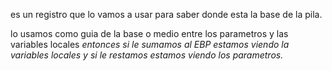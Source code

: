 es un registro que lo vamos a usar para saber donde esta la base de la pila. 

lo usamos como guia de la base o medio entre los parametros y las variables locales 
	*entonces si le sumamos al EBP estamos viendo la variables locales y si le restamos estamos viendo los parametros.*

